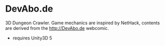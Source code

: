 # DevAbo.de
3D Dungeon Crawler. Game mechanics are inspired by NetHack, contents are derived from the http://DevAbo.de webcomic.
- requires Unity3D 5
